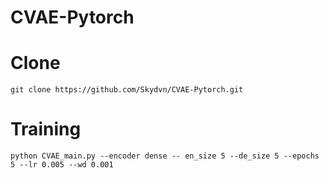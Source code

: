 # CVAE-Pytorch
 
# Clone
```
git clone https://github.com/Skydvn/CVAE-Pytorch.git
```

# Training
```commandline
python CVAE_main.py --encoder dense -- en_size 5 --de_size 5 --epochs 5 --lr 0.005 --wd 0.001
```
